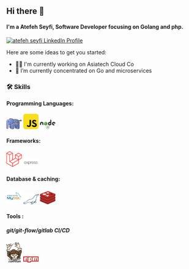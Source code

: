 ## Hi there 👋
#### I'm a Atefeh Seyfi, Software Developer focusing on Golang and php.
<a href="https://www.linkedin.com/in/atefeh-seyfi" target="blank"><img src="https://img.shields.io/badge/LinkedIn-0077B5?style=for-the-badge&logo=linkedin&logoColor=white" alt="atefeh seyfi LinkedIn Profile" height="25" width="100"></a>
</p>
 

Here are some ideas to get you started:
<ul>
  <li>👩‍💻 I'm currently working on Asiatech Cloud Co</li>
  <li>🌱 I’m currently concentrated on Go and microservices</li>
</ul> 

### 🛠 Skills
<h4 align="left">Programming Languages:</h4>  
<p align="left"> 
  <img src="https://raw.githubusercontent.com/pkkulhari/pkkulhari/master/icons/php.svg" width="40"/>
  <img src="https://raw.githubusercontent.com/pkkulhari/pkkulhari/master/icons/js.svg" width="40"/>
  <img src="https://raw.githubusercontent.com/pkkulhari/pkkulhari/master/icons/nodejs.svg" width="40"/>
</p>

<h4 align="left">Frameworks:</h4>  
<p align="left"> 
    <img src="https://raw.githubusercontent.com/atefeh-syf/atefeh-syf/main/icons/laravel.svg" width="40"/>
    <img src="https://raw.githubusercontent.com/atefeh-syf/atefeh-syf/main/icons/expressjs.svg" width="40"/> 
</p>

<h4 align="left">Database & caching:</h4>  
<p align="left"> 
  <img src="https://raw.githubusercontent.com/atefeh-syf/atefeh-syf/main/icons/mysql.svg" width="40"/>
  <img src="https://raw.githubusercontent.com/atefeh-syf/atefeh-syf/main/icons/mariadb.svg" width="40"/>
  <img src="https://raw.githubusercontent.com/atefeh-syf/atefeh-syf/main/icons/redis.svg" width="40"/> 
</p>

<h4 align="left">Tools :</h4>  
<h5 align="left">git/git-flow/gitlab CI/CD</h5> 
<p align="left"> 
  <img src="https://raw.githubusercontent.com/atefeh-syf/atefeh-syf/main/icons/composer.svg" width="40"/>
  <img src="https://raw.githubusercontent.com/atefeh-syf/atefeh-syf/main/icons/npm.svg" width="40"/>
</p>


